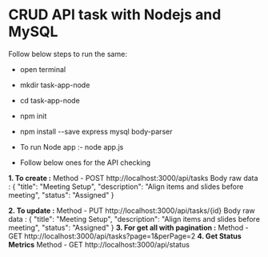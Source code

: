 # CRUD API task with Nodejs and MySQL

Follow below steps to run the same:
- open terminal
- mkdir task-app-node
- cd task-app-node
- npm init
- npm install --save express mysql body-parser
- To run Node app :- node app.js

- Follow below ones for the API checking

**1. To create :**
Method - POST
http://localhost:3000/api/tasks
Body raw data :
{
    "title": "Meeting Setup",
    "description": "Align items and slides before meeting",
    "status": "Assigned"
}

**2. To update :**
Method - PUT
http://localhost:3000/api/tasks/{id}
Body raw data :
{
    "title": "Meeting Setup",
    "description": "Align items and slides before meeting",
    "status": "Assigned"
}
**3. For get all with pagination :**
Method - GET
http://localhost:3000/api/tasks?page=1&perPage=2
**4. Get Status Metrics**
Method - GET
http://localhost:3000/api/status
